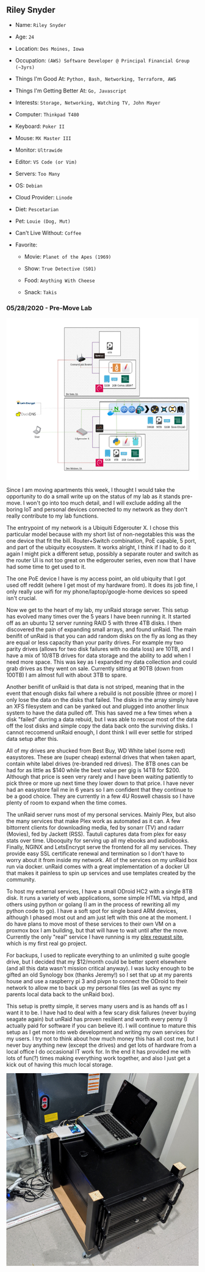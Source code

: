 ## Riley Snyder

* Name: `Riley Snyder`

* Age: `24`

* Location: `Des Moines, Iowa`

* Occupation: `(AWS) Software Developer @ Principal Financial Group (~3yrs)`

* Things I'm Good At: `Python, Bash, Networking, Terraform, AWS`

* Things I'm Getting Better At: `Go, Javascript`

* Interests: `Storage, Networking, Watching TV, John Mayer`

* Computer: `Thinkpad T480`

* Keyboard: `Poker II`

* Mouse: `MX Master III`

* Monitor: `Ultrawide`

* Editor: `VS Code (or Vim)`

* Servers: `Too Many`

* OS: `Debian`

* Cloud Provider: `Linode`

* Diet: `Pescetarian`

* Pet: `Louie (Dog, Mut)`

* Can't Live Without: `Coffee`

* Favorite:

  * Movie: `Planet of the Apes (1969)`

  * Show: `True Detective (S01)`

  * Food: `Anything With Cheese`

  * Snack: `Takis`

### 05/28/2020 - Pre-Move Lab

![Image](images/premovelab.jpg)

Since I am moving apartments this week, I thought I would take the opportunity to do a small write up on the status of my lab as it stands pre-move. I won't go into too much detail, and I will exclude adding all the boring IoT and personal devices connected to my network as they don't really contribute to my lab functions.

The entrypoint of my network is a Ubiquiti Edgerouter X. I chose this particular model because with my short list of non-negotables this was the one device that fit the bill. Router+Switch combination, PoE capable, 5 port, and part of the ubiquity ecosystem. It works alright, I think if I had to do it again I might pick a different setup, possibly a separate router and switch as the router UI is not too great on the edgerouter series, even now that I have had some time to get used to it.

The one PoE device I have is my access point, an old ubiquity that I got used off reddit (where I get most of my hardware from). It does its job fine, I only really use wifi for my phone/laptop/google-home devices so speed isn't crucial.

Now we get to the heart of my lab, my unRaid storage server. This setup has evolved many times over the 5 years I have been running it. It started off as an ubuntu 12 server running RAID 5 with three 4TB disks. I then discovered the pain of expanding small arrays, and found unRaid. The main benifit of unRaid is that you can add random disks on the fly as long as they are equal or less capacity than your parity drives. For example my two parity drives (allows for two disk failures with no data loss) are 10TB, and I have a mix of 10/8TB drives for data storage and the ability to add when I need more space. This was key as I expanded my data collection and could grab drives as they went on sale. Currently sitting at 90TB (down from 100TB) I am almost full with about 3TB to spare.

Another benifit of unRaid is that data is not striped, meaning that in the event that enough disks fail where a rebuild is not possible (three or more) I only lose the data on the disks that failed. The disks in the array simply have an XFS filesystem and can be yanked out and plugged into another linux system to have the data pulled off. This has saved me a few times when a disk "failed" durring a data rebuid, but I was able to rescue most of the data off the lost disks and simple copy the data back onto the surviving disks. I cannot reccomend unRaid enough, I dont think I will ever settle for striped data setup after this.  

All of my drives are shucked from Best Buy, WD White label (some red) easystores. These are (super cheap) external drives that when taken apart, contain white label drives (re-branded red drives). The 8TB ones can be had for as little as $140 while the best value per gig is 14TB for $200. Although that price is seen very rarely and I have been waiting patiently to pick three or more up next time they lower down to that price. I have never had an easystore fail me in 6 years so I am confident that they continue to be a good choice. They are currently in a few 4U Roswell chassis so I have plenty of room to expand when the time comes.

The unRaid server runs most of my personal services. Mainly Plex, but also the many services that make Plex work as automated as it can. A few bittorrent clients for downloading media, fed by sonarr (TV) and radarr (Movies), fed by Jackett (RSS). Tautuli captures data from plex for easy stats over time. Ubooquity for serving up all my ebooks and audiobooks. Finally, NGINX and LetsEncrypt serve the frontend for all my services. They provide easy SSL certificate renewal and termination so I don't have to worry about it from inside my network. All of the services on my unRaid box run via docker. unRaid comes with a great implementation of a docker UI that makes it painless to spin up services and use templates created by the community.

To host my external services, I have a small ODroid HC2 with a single 8TB disk. It runs a variety of web applications, some simple HTML via httpd, and others using python or golang (I am in the process of rewriting all my python code to go). I have a soft spot for single board ARM devices, although I phased most out and am just left with this one at the moment. I do have plans to move most of these services to their own VM on a proxmox box I am building, but that will have to wait until after the move. Currently the only "real" service I have running is my [plex request site](https://request.thecornelius.duckdns.org/), which is my first real go project.

For backups, I used to replicate everything to an unlimited g suite google drive, but I decided that my $12/month could be better spent elsewhere (and all this data wasn't mission critical anyway). I was lucky enough to be gifted an old Synology box (thanks Jeremy!) so I set that up at my parents house and use a raspberry pi 3 and pivpn to connect the ODroid to their network to allow me to back up my personal files (as well as sync my parents local data back to the unRaid box).

This setup is pretty simple, it serves many users and is as hands off as I want it to be. I have had to deal with a few scary disk failures (never buying seagate again) but unRaid has proven resilient and worth every penny (I actually paid for software if you can believe it). I will continue to mature this setup as I get more into web development and writing my own services for my users. I try not to think about how much money this has all cost me, but I never buy anything new (except the drives) and get lots of hardware from a local office I do occasional IT work for. In the end it has provided me with lots of fun(?) times making everything work together, and also I just get a kick out of having this much local storage.

![Image](images/premovelabphoto.jpg)
